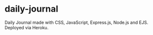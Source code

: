 # daily-journal
Daily Journal made with CSS, JavaScript, Express.js, Node.js and EJS. Deployed via Heroku.
